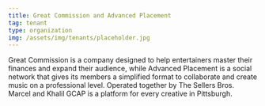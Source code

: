 ```yaml
---
title: Great Commission and Advanced Placement
tag: tenant
type: organization
img: /assets/img/tenants/placeholder.jpg
---
```

Great Commission is a company designed to help entertainers master their finances and expand their audience, while Advanced Placement is a social network that gives its members a simplified format to collaborate and create music on a professional level. Operated together by The Sellers Bros. Marcel and Khalil GCAP is a platform for every creative in Pittsburgh.


